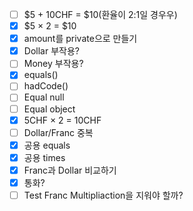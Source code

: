 - [ ] $5 + 10CHF = $10(환율이 2:1일 경우우)
- [x] $5 × 2 = $10
- [x] amount를 private으로 만들기
- [x] Dollar 부작용?
- [ ] Money 부작용?
- [x] equals()
- [ ] hadCode()
- [ ] Equal null
- [ ] Equal object
- [x] 5CHF × 2 = 10CHF
- [ ] Dollar/Franc 중복
- [x] 공용 equals
- [x] 공용 times
- [x] Franc과 Dollar 비교하기
- [x] 통화?
- [ ] Test Franc Multipliaction을 지워야 할까?